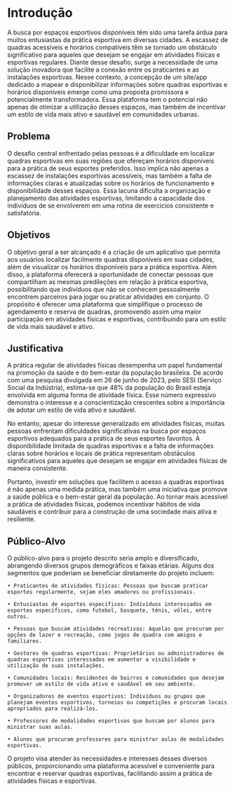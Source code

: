 # Introdução

<p>A busca por espaços esportivos disponíveis têm sido uma tarefa árdua para muitos entusiastas da prática esportiva em diversas cidades. A escassez de quadras acessíveis e horários compatíveis têm se tornado um obstáculo significativo para aqueles que desejam se engajar em atividades físicas e esportivas regulares. 
Diante desse desafio, surge a necessidade de uma solução inovadora que facilite a conexão entre os praticantes e as instalações esportivas. Nesse contexto, a concepção de um site/app dedicado a mapear e disponibilizar informações sobre quadras esportivas e horários disponíveis emerge como uma proposta promissora e potencialmente transformadora. 
Essa plataforma tem o potencial não apenas de otimizar a utilização desses espaços, mas também de incentivar um estilo de vida mais ativo e saudável em comunidades urbanas.
</p>

## Problema
<p>O desafio central enfrentado pelas pessoas é a dificuldade em localizar quadras esportivas em suas regiões que ofereçam horários disponíveis para a prática de seus esportes preferidos. Isso implica não apenas a escassez de instalações esportivas acessíveis, mas também a falta de informações claras e atualizadas sobre os horários de funcionamento e disponibilidade desses espaços. 
Essa lacuna dificulta a organização e planejamento das atividades esportivas, limitando a capacidade dos indivíduos de se envolverem em uma rotina de exercícios consistente e satisfatória.
</p>

## Objetivos

<p>O objetivo geral a ser alcançado é a criação de um aplicativo que permita aos usuários localizar facilmente quadras disponíveis em suas cidades, além de visualizar os horários disponíveis para a prática esportiva. 
Além disso, a plataforma oferecerá a oportunidade de conectar pessoas que compartilham as mesmas predileções em relação à prática esportiva, possibilitando que indivíduos que não se conhecem pessoalmente encontrem parceiros para jogar ou praticar atividades em conjunto. O propósito é oferecer uma plataforma que simplifique o processo de agendamento e reserva de quadras, promovendo assim uma maior participação em atividades físicas e esportivas, contribuindo para um estilo de vida mais saudável e ativo.
</p>

## Justificativa

<p>A prática regular de atividades físicas desempenha um papel fundamental na promoção da saúde e do bem-estar da população brasileira. De acordo com uma pesquisa divulgada em 26 de junho de 2023, pelo SESI (Serviço Social da Indústria), estima-se que 48% da população do Brasil esteja envolvida em alguma forma de atividade física. Esse número expressivo demonstra o interesse e a conscientização crescentes sobre a importância de adotar um estilo de vida ativo e saudável.</p>

<p>No entanto, apesar do interesse generalizado em atividades físicas, muitas pessoas enfrentam dificuldades significativas na busca por espaços esportivos adequados para a prática de seus esportes favoritos. A disponibilidade limitada de quadras esportivas e a falta de informações claras sobre horários e locais de prática representam obstáculos significativos para aqueles que desejam se engajar em atividades físicas de maneira consistente.</p>

<p>Portanto, investir em soluções que facilitem o acesso a quadras esportivas é não apenas uma medida prática, mas também uma iniciativa que promove a saúde pública e o bem-estar geral da população. Ao tornar mais acessível a prática de atividades físicas, podemos incentivar hábitos de vida saudáveis e contribuir para a construção de uma sociedade mais ativa e resiliente.</p>

## Público-Alvo

<p>O público-alvo para o projeto descrito seria amplo e diversificado, abrangendo diversos grupos demográficos e faixas etárias. Alguns dos segmentos que poderiam se beneficiar diretamente do projeto incluem:</p>                                                                 

    • Praticantes de atividades físicas: Pessoas que buscam praticar esportes regularmente, sejam eles amadores ou profissionais.

    • Entusiastas de esportes específicos: Indivíduos interessados em esportes específicos, como futebol, basquete, tênis, vôlei, entre outros.

    • Pessoas que buscam atividades recreativas: Aquelas que procuram por opções de lazer e recreação, como jogos de quadra com amigos e familiares.

    • Gestores de quadras esportivas: Proprietários ou administradores de quadras esportivas interessados em aumentar a visibilidade e utilização de suas instalações.

    • Comunidades locais: Residentes de bairros e comunidades que desejam promover um estilo de vida ativo e saudável em seu ambiente.

    • Organizadores de eventos esportivos: Indivíduos ou grupos que planejam eventos esportivos, torneios ou competições e procuram locais apropriados para realizá-los.
      
    • Professores de modalidades esportivas que buscam por alunos para ministrar suas aulas.
      
    • Alunos que procuram professores para ministrar aulas de modalidades esportivas.


<p>O projeto visa atender às necessidades e interesses desses diversos públicos, proporcionando uma plataforma acessível e conveniente para encontrar e reservar quadras esportivas, facilitando assim a prática de atividades físicas e esportivas.</p>
